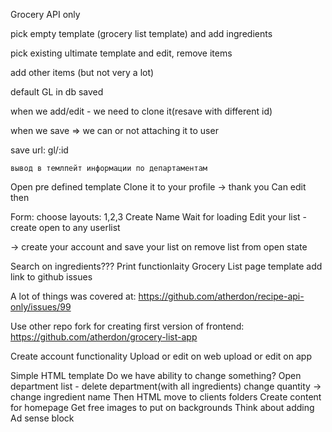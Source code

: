 Grocery API only

pick empty template (grocery list template)
and add ingredients

pick existing ultimate template and edit, remove items

add other items (but not very a lot)

default GL in db saved

when we add/edit - we need to clone it(resave with different id)

when we save => we can or not attaching it to user

save
	url: gl/:id


	вывод в темлпейт информации по департаментам


Open pre defined template
Clone it to your profile -> thank you
Can edit then

Form: choose layouts: 1,2,3
Create Name
Wait for loading
Edit your list - create open to any userlist

-> create your account and save your list on
 remove list from open state

 Search on ingredients???
 Print functionlaity
 Grocery List page template
 add link to github issues
 
 A lot of things was covered at: https://github.com/atherdon/recipe-api-only/issues/99

Use other repo fork for creating first version of frontend: https://github.com/atherdon/grocery-list-app

Create account functionality
Upload or edit on web
upload or edit on app

Simple HTML template
Do we have ability to change something?
Open department list - delete department(with all ingredients)
change quantity -> change ingredient name
Then HTML move to clients folders
Create content for homepage
Get free images to put on backgrounds
Think about adding Ad sense block


